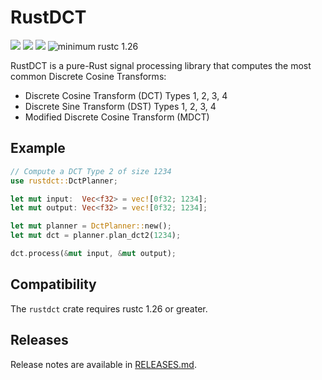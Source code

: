 # RustDCT
[![](https://img.shields.io/crates/v/rustdct.svg)](https://crates.io/crates/rustdct)
[![](https://img.shields.io/crates/l/rustdct.svg)](https://crates.io/crates/rustdct)
[![](https://docs.rs/rustdct/badge.svg)](https://docs.rs/rustdct/)
![minimum rustc 1.26](https://img.shields.io/badge/rustc-1.26+-red.svg)

RustDCT is a pure-Rust signal processing library that computes the most common Discrete Cosine Transforms: 

 * Discrete Cosine Transform (DCT) Types 1, 2, 3, 4
 * Discrete Sine Transform (DST) Types 1, 2, 3, 4
 * Modified Discrete Cosine Transform (MDCT)

## Example
```rust
// Compute a DCT Type 2 of size 1234
use rustdct::DctPlanner;

let mut input:  Vec<f32> = vec![0f32; 1234];
let mut output: Vec<f32> = vec![0f32; 1234];

let mut planner = DctPlanner::new();
let mut dct = planner.plan_dct2(1234);

dct.process(&mut input, &mut output);

```

## Compatibility
The `rustdct` crate requires rustc 1.26 or greater.

## Releases
Release notes are available in [RELEASES.md](RELEASES.md).
